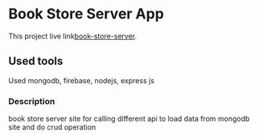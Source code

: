 # Book Store Server App

This project live link[book-store-server](https://thawing-ridge-35915.herokuapp.com/).

## Used tools

Used mongodb, firebase, nodejs, express js

### Description

 book store server site for calling different api to load data from mongodb site and do crud operation

